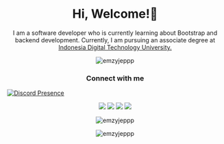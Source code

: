 <h1 align="center">Hi, Welcome!👋</h1>
<p align="center">
 I am a software developer who is currently learning about Bootstrap and backend development. Currently, I am pursuing an associate degree at <a href="https://www.utdi.ac.id/">Indonesia Digital Technology University.</a>

<p align="center">
  <img src="https://komarev.com/ghpvc/?username=emzyjeppp&label=Profile%20views&color=0e75b6&style=flat" alt="emzyjeppp" />
</p>

<h3 align="center">Connect with me</h3>

[![Discord Presence](https://lanyard.cnrad.dev/api/:id)](https://discord.com/users/380345873139367936)

<p align="center">
  <a href="https://www.instagram.com/emzyjeppp/" target="_blank"><img src="https://img.shields.io/badge/-Instagram-%23E4405F?style=for-the-badge&logo=instagram&logoColor=white" target="_blank"></a>
  <a href="mailto:jefryoconner49@gmail.com"><img src="https://img.shields.io/badge/-Gmail-%23333?style=for-the-badge&logo=gmail&logoColor=white" target="_blank"></a>
  <a href="https://www.facebook.com/EmjixD"><img src="https://img.shields.io/badge/Facebook-%231877F2.svg?style=for-the-badge&logo=Facebook&logoColor=white" target="_blank"></a>
  <a href="https://www.twitter.com/emji_jefry"><img src="https://img.shields.io/badge/Twitter-%231DA1F2.svg?style=for-the-badge&logo=Twitter&logoColor=white" target="_blank"></a>
</p>


<p align="center">
  <img src="https://github-readme-stats.vercel.app/api/top-langs?username=emzyjeppp&show_icons=true&locale=en&layout=compact" alt="emzyjeppp" />
</p>

<p align="center">
  <img src="https://github-readme-stats.vercel.app/api?username=emzyjeppp&show_icons=true&locale=en" alt="emzyjeppp" />
</p>



<!--
**Emzyjeppp/Emzyjeppp** is a ✨ _special_ ✨ repository because its `README.md` (this file) appears on your GitHub profile.

Here are some ideas to get you started:

- 🔭 I’m currently working on ...
- 🌱 I’m currently learning ...
- 👯 I’m looking to collaborate on ...
- 🤔 I’m looking for help with ...
- 💬 Ask me about ...
- 📫 How to reach me: ...
- 😄 Pronouns: ...
- ⚡ Fun fact: ...
-->
